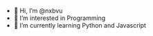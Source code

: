 - 👋 Hi, I’m @nxbvu
- 👀 I’m interested in Programming
- 🌱 I’m currently learning Python and Javascript

